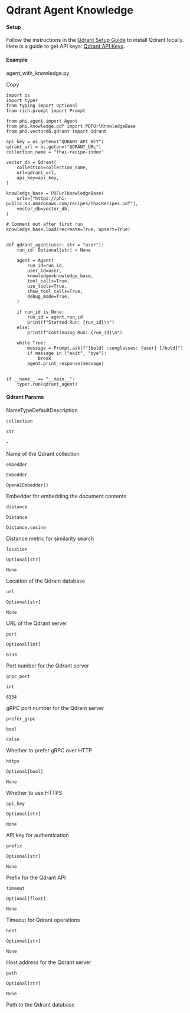 # Qdrant Agent Knowledge

#### Setup <a href="#setup" id="setup"></a>

Follow the instructions in the [Qdrant Setup Guide](https://qdrant.tech/documentation/guides/installation/) to install Qdrant locally. Here is a guide to get API keys: [Qdrant API Keys](https://qdrant.tech/documentation/cloud/authentication/).

#### [​](https://docs.phidata.com/vectordb/qdrant#example)Example <a href="#example" id="example"></a>

agent\_with\_knowledge.py

Copy

```
import os
import typer
from typing import Optional
from rich.prompt import Prompt

from phi.agent import Agent
from phi.knowledge.pdf import PDFUrlKnowledgeBase
from phi.vectordb.qdrant import Qdrant

api_key = os.getenv("QDRANT_API_KEY")
qdrant_url = os.getenv("QDRANT_URL")
collection_name = "thai-recipe-index"

vector_db = Qdrant(
    collection=collection_name,
    url=qdrant_url,
    api_key=api_key,
)

knowledge_base = PDFUrlKnowledgeBase(
    urls=["https://phi-public.s3.amazonaws.com/recipes/ThaiRecipes.pdf"],
    vector_db=vector_db,
)

# Comment out after first run
knowledge_base.load(recreate=True, upsert=True)


def qdrant_agent(user: str = "user"):
    run_id: Optional[str] = None

    agent = Agent(
        run_id=run_id,
        user_id=user,
        knowledge=knowledge_base,
        tool_calls=True,
        use_tools=True,
        show_tool_calls=True,
        debug_mode=True,
    )

    if run_id is None:
        run_id = agent.run_id
        print(f"Started Run: {run_id}\n")
    else:
        print(f"Continuing Run: {run_id}\n")

    while True:
        message = Prompt.ask(f"[bold] :sunglasses: {user} [/bold]")
        if message in ("exit", "bye"):
            break
        agent.print_response(message)


if __name__ == "__main__":
    typer.run(qdrant_agent)
```

#### [​](https://docs.phidata.com/vectordb/qdrant#qdrant-params)Qdrant Params <a href="#qdrant-params" id="qdrant-params"></a>

NameTypeDefaultDescription

`collection`

`str`

\-

Name of the Qdrant collection

`embedder`

`Embedder`

`OpenAIEmbedder()`

Embedder for embedding the document contents

`distance`

`Distance`

`Distance.cosine`

Distance metric for similarity search

`location`

`Optional[str]`

`None`

Location of the Qdrant database

`url`

`Optional[str]`

`None`

URL of the Qdrant server

`port`

`Optional[int]`

`6333`

Port number for the Qdrant server

`grpc_port`

`int`

`6334`

gRPC port number for the Qdrant server

`prefer_grpc`

`bool`

`False`

Whether to prefer gRPC over HTTP

`https`

`Optional[bool]`

`None`

Whether to use HTTPS

`api_key`

`Optional[str]`

`None`

API key for authentication

`prefix`

`Optional[str]`

`None`

Prefix for the Qdrant API

`timeout`

`Optional[float]`

`None`

Timeout for Qdrant operations

`host`

`Optional[str]`

`None`

Host address for the Qdrant server

`path`

`Optional[str]`

`None`

Path to the Qdrant database

